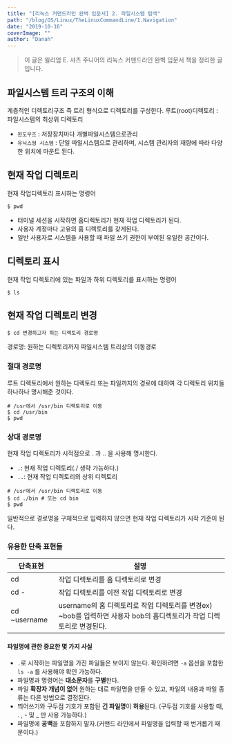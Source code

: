 ```yaml
---
title: "[리눅스 커맨드라인 완벽 입문서] 2. 파일시스템 탐색"
path: "/blog/OS/Linux/TheLinuxCommandLine/1.Navigation"
date: "2019-10-16"
coverImage: ""
author: "Danah"
---
```


> 이 글은 윌리엄 E. 샤츠 주니어의 리눅스 커맨드라인 완벽 입문서 책을 정리한 글입니다.

## 파일시스템 트리 구조의 이해

계층적인 디렉토리구조 즉 트리 형식으로 디렉토리를 구성한다.
루트(root)디렉토리 : 파일시스템의 최상위 디렉토리

- `윈도우즈` : 저장장치마다 개별파일시스템으로관리
- `유닉스형 시스템` : 단일 파일시스템으로 관리하며, 시스템 관리자의 재량에 따라 다양한 위치에 마운트 된다.

## 현재 작업 디렉토리

현재 작업디렉토리 표시하는 명령어

```shell
$ pwd
```

- 터미널 세션을 시작하면 홈디렉토리가 현재 작업 디렉토리가 된다.
- 사용자 계정마다 고유의 홈 디렉토리를 갖게된다.
- 일반 사용자로 시스템을 사용할 때 파일 쓰기 권한이 부여된 유일한 공간이다.

## 디렉토리 표시

현재 작업 디렉토리에 있는 파일과 하위 디렉토리를 표시하는 명령어

```shell
$ ls
```

## 현재 작업 디렉토리 변경

```shell
$ cd 변경하고자 하는 디렉토리 경로명
```

경로명: 원하는 디렉토리까지 파일시스템 트리상의 이동경로

### 절대 경로명

루트 디렉토리에서 원하는 디렉토리 또는 파일까지의 경로에 대하여 각 디렉토리 위치들 하나하나 명시해준 것이다.

```shell
# /usr에서 /usr/bin 디렉토리로 이동
$ cd /usr/bin
$ pwd
```

### 상대 경로명

현재 작업 디렉토리가 시적점으로 . 과 .. 을 사용해 명시한다.

- `.`: 현재 작업 디렉토리(./ 생략 가능하다.)
- `..`: 현재 작업 디렉토리의 상위 디렉토리

```shell
# /usr에서 /usr/bin 디렉토리로 이동
$ cd ./bin # 또는 cd bin
$ pwd
```

일반적으로 경로명을 구체적으로 입력하지 않으면 현재 작업 디렉토리가 시작 기준이 된다.

### 유용한 단축 표현들

| 단축표현     | 설명                                                                                                                 |
| ------------ | -------------------------------------------------------------------------------------------------------------------- |
| cd           | 작업 디렉토리를 홈 디렉토리로 변경                                                                                   |
| cd -         | 작업 디렉토리를 이전 작업 디렉토리로 변경                                                                            |
| cd ~username | username의 홈 디렉토리로 작업 디렉토리를 변경ex) ~bob를 입력하면 사용자 bob의 홈디렉토리가 작업 디렉토리로 변경된다. |

#### 파일명에 관한 중요한 몇 가지 사실

- `.`로 시작하는 파일명을 가진 파일들은 보이지 않는다. 확인하려면 `-a` 옵션을 포함한 `ls -a` 를 사용해야 확인 가능하다.
- 파일명과 명령어는 **대소문자**를 **구별**한다.
- 파일 **확장자 개념이 없어** 원하는 대로 파일명을 만들 수 있고, 파일의 내용과 파일 종류는 다른 방법으로 결정된다.
- 띄어쓰기와 구두점 기호가 포함된 **긴 파일명**이 **허용**된다. (구두점 기호를 사용할 때, . , - 및 \_ 만 사용 가능하다.)
- 파일명에 **공백**을 포함하지 말자.(커맨드 라인에서 파일명을 입력할 때 번거롭기 때문이다.)
